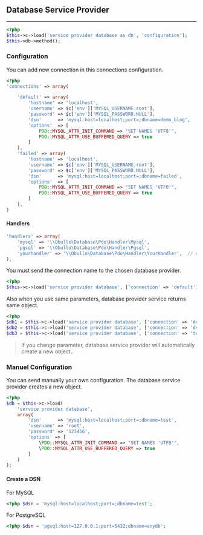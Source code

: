 
## Database Service Provider

-----

```php
<?php
$this->c->load('service provider database as db', 'configuration');
$this->db->method();
```

### Configuration

You can add new connection in this connections configuration.

```php
<?php
'connections' => array(

    'default' => array(
        'hostname' => 'localhost',
        'username' => $c['env']['MYSQL_USERNAME.root'],
        'password' => $c['env']['MYSQL_PASSWORD.NULL'],
        'dsn'      => 'mysql:host=localhost;port=;dbname=demo_blog',
        'options'  => [
            PDO::MYSQL_ATTR_INIT_COMMAND => "SET NAMES 'UTF8'",
            PDO::MYSQL_ATTR_USE_BUFFERED_QUERY => true
        ]
    ),
    'failed' => array(
        'hostname' => 'localhost',
        'username' => $c['env']['MYSQL_USERNAME.root'],
        'password' => $c['env']['MYSQL_PASSWORD.NULL'],
        'dsn'      => 'mysql:host=localhost;port=;dbname=failed',
        'options'  => [
            PDO::MYSQL_ATTR_INIT_COMMAND => "SET NAMES 'UTF8'",
            PDO::MYSQL_ATTR_USE_BUFFERED_QUERY => true
        ]
    ),
)
```

#### Handlers

```php
'handlers' => array(
    'mysql' => '\\Obullo\Database\Pdo\Handler\Mysql',
    'pgsql' => '\\Obullo\Database\Pdo\Handler\Pgsql',
    'yourhandler' => '\\Obullo\Database\Pdo\Handler\YourHandler',  // create your own using Cache/Handler/HandlerInterface.php
),
```

You must send the connection name to the chosen database provider.

```php
<?php
$this->c->load('service provider database', ['connection' => 'default']);
```
Also when you use same parameters, database provider service returns same object.

```php
<?php
$db1 = $this->c->load('service provider database', ['connection' => 'default']); // Creates a new object ($db1)
$db2 = $this->c->load('service provider database', ['connection' => 'default']); // Returns same object ($db1)
$db3 = $this->c->load('service provider database', ['connection' => 'test']);	 // Creates a new object
```
<blockquote>If you change parameter, database service provider will automatically create a new object..</blockquote>

### Manuel Configuration

You can send manually your own configuration. The database service provider creates a new object.

```php
<?php
$db = $this->c->load(
    'service provider database',
    array(
        'dsn'      => 'mysql:host=localhost;port=;dbname=test',
        'username' => 'root',
        'password' => '123456',
        'options' => [
            \PDO::MYSQL_ATTR_INIT_COMMAND => "SET NAMES 'UTF8'",
            \PDO::MYSQL_ATTR_USE_BUFFERED_QUERY => true
        ]
    )
);
```

#### Create a DSN

For MySQL

```php
<?php $dsn = 'mysql:host=localhost;port=;dbname=test';
```

For PostgreSQL

```php
<?php $dsn = 'pgsql:host=127.0.0.1;port=5432;dbname=anydb';
```